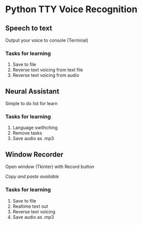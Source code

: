 # Python TTY Voice Recognition

## Speech to text

Output your voice to console (Terminal)

### Tasks for learning

<ol>
    <li>Save to file</li>
    <li>Reverse text voicing from text file</li>
    <li>Reverse text voicing from audio</li>
</ol>

## Neural Assistant

Simple to do list for learn

### Tasks for learning

<ol>
    <li>Language swithching</li>
    <li>Remove tasks</li>
    <li>Save audio as .mp3</li>
</ol>

## Window Recorder

Open window (Tkinter) with Record button

_Copy and paste available_

### Tasks for learning

<ol>
    <li>Save to file</li>
    <li>Realtime text out</li>
    <li>Reverse text voicing</li>
    <li>Save audio as .mp3</li>
</ol>